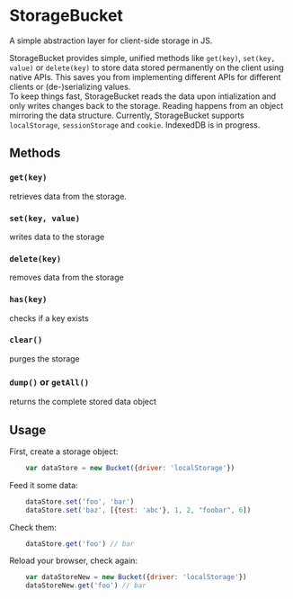 # StorageBucket
A simple abstraction layer for client-side storage in JS.  

StorageBucket provides simple, unified methods like `get(key)`, `set(key, value)` or `delete(key)` to store data stored permanently on the client using native APIs. This saves you from implementing different APIs for different clients or (de-)serializing values.  
To keep things fast, StorageBucket reads the data upon intialization and only writes changes back to the storage. Reading happens from an object mirroring the data structure.
Currently, StorageBucket supports `localStorage`, `sessionStorage` and `cookie`. IndexedDB is in progress. 

## Methods

### `get(key)`
retrieves data from the storage.

### `set(key, value)`
writes data to the storage

### `delete(key)`
removes data from the storage

### `has(key)`
checks if a key exists

### `clear()`
purges the storage

### `dump()` or `getAll()`
returns the complete stored data object

## Usage

First, create a storage object:

````js
    var dataStore = new Bucket({driver: 'localStorage'})
````

Feed it some data:

````js
    dataStore.set('foo', 'bar')
    dataStore.set('baz', [{test: 'abc'}, 1, 2, "foobar", 6])
````

Check them:

````js
    dataStore.get('foo') // bar
````

Reload your browser, check again:

````js
    var dataStoreNew = new Bucket({driver: 'localStorage'})
    dataStoreNew.get('foo') // bar
````
